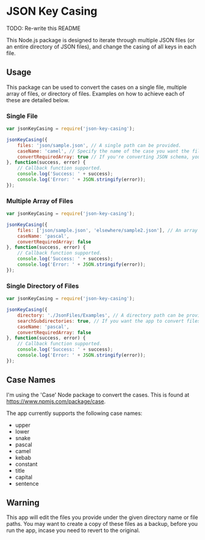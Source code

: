 # JSON Key Casing

TODO: Re-write this README

This Node.js package is designed to iterate through multiple JSON files (or an entire directory of JSON files), and change the casing of all keys in each file.

## Usage

This package can be used to convert the cases on a single file, multiple array of files, or directory of files. Examples on how to achieve each of these are detailed below.

### Single File

```javascript
var jsonKeyCasing = require('json-key-casing');

jsonKeyCasing({
	files: 'json/sample.json', // A single path can be provided.
	caseName: 'camel', // Specify the name of the case you want the file keys to be converted to.
    convertRequiredArray: true // If you're converting JSON schema, you may want to change the case of the string values in the 'required' array, as these are key names.
}, function(success, error) {
    // Callback function supported.
	console.log('Success: ' + success);
	console.log('Error: ' + JSON.stringify(error));
});
```

### Multiple Array of Files

```javascript
var jsonKeyCasing = require('json-key-casing');

jsonKeyCasing({
	files: ['json/sample.json', 'elsewhere/sample2.json'], // An array of files can be provided.
	caseName: 'pascal',
    convertRequiredArray: false
}, function(success, error) {
    // Callback function supported.
	console.log('Success: ' + success);
	console.log('Error: ' + JSON.stringify(error));
});
```

### Single Directory of Files

```javascript
var jsonKeyCasing = require('json-key-casing');

jsonKeyCasing({
	directory: './JsonFiles/Examples', // A directory path can be provided. Any .json file in here will be converted.
    searchSubdirectories: true, // If you want the app to convert files in sub-directories, use this.
	caseName: 'pascal',
    convertRequiredArray: false
}, function(success, error) {
    // Callback function supported.
	console.log('Success: ' + success);
	console.log('Error: ' + JSON.stringify(error));
});
```

## Case Names

I'm using the 'Case' Node package to convert the cases. This is found at https://www.npmjs.com/package/case.

The app currently supports the following case names:
* upper
* lower
* snake
* pascal
* camel
* kebab
* constant
* title
* capital
* sentence

## Warning

This app will edit the files you provide under the given directory name or file paths. You may want to create a copy of these files as a backup, before you run the app, incase you need to revert to the original.